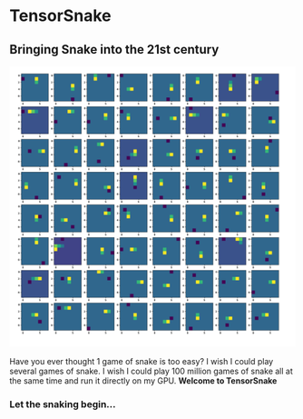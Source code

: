 # TensorSnake

## Bringing Snake into the 21st century

![Snakes snakes snakes!](./snakes.png)

Have you ever thought 1 game of snake is too easy? I wish I could play several games of snake. I wish I could play 100 million games of snake all at the same time and run it directly on my GPU. **Welcome to TensorSnake**

### Let the snaking begin...

